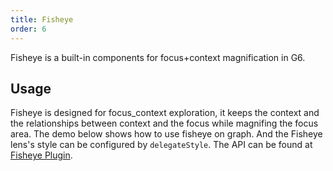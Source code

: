 ```yaml
---
title: Fisheye
order: 6
---
```


Fisheye is a built-in components for focus+context magnification in G6.

## Usage

Fisheye is designed for focus_context exploration, it keeps the context and the relationships between context and the focus while magnifing the focus area. The demo below shows how to use fisheye on graph. And the Fisheye lens's style can be configured by `delegateStyle`. The API can be found at [Fisheye Plugin](/en/docs/api/Plugins#fisheye).
